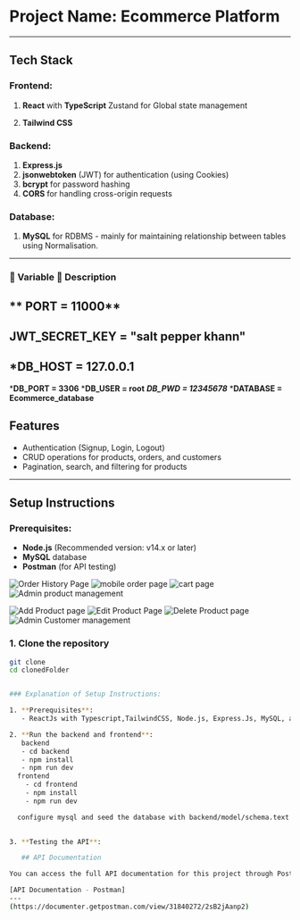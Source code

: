 # Project Name: Ecommerce Platform 

---

## Tech Stack

### Frontend:
1. **React** with **TypeScript** Zustand for Global state management

2. **Tailwind CSS**

### Backend:
1. **Express.js**
2. **jsonwebtoken** (JWT) for authentication (using Cookies)
3. **bcrypt** for password hashing
4. **CORS** for handling cross-origin requests

### Database:
1. **MySQL** for RDBMS - mainly for maintaining relationship between tables using Normalisation.

---

### 🧩 Variable	                 📝 Description
** PORT = 11000**
---
**JWT_SECRET_KEY	=  "salt pepper khann"**
---
***DB_HOST	= 127.0.0.1**
---
***DB_PORT =  3306**
***DB_USER = root**
***DB_PWD = 12345678***
***DATABASE	= Ecommerce_database**             

## Features
- Authentication (Signup, Login, Logout)
- CRUD operations for products, orders, and customers
- Pagination, search, and filtering for products

---

## Setup Instructions

### Prerequisites:
- **Node.js** (Recommended version: v14.x or later)
- **MySQL** database
- **Postman** (for API testing)

![Order History Page](/frontend/src/assets/im1.png)
![mobile order page](/frontend/src/assets/im2.png)
![cart page](/frontend/src/assets/im3.png)
![Admin product management](/frontend/src/assets/im4.png)

![Add Product page](/frontend/src/assets/im5.png)
![Edit Product Page](/frontend/src/assets/im6.png)
![Delete Product page](/frontend/src/assets/im7.png)
![Admin Customer management](/frontend/src/assets/im8.png)

### 1. Clone the repository
```bash
git clone 
cd clonedFolder


### Explanation of Setup Instructions:

1. **Prerequisites**: 
   - ReactJs with Typescript,TailwindCSS, Node.js, Express.Js, MySQL, and Postman.

2. **Run the backend and frontend**: 
   backend 
   - cd backend 
   - npm install
   - npm run dev
  frontend
    - cd frontend 
    - npm install
    - npm run dev

  configure mysql and seed the database with backend/model/schema.text  
    

3. **Testing the API**: 

   ## API Documentation

You can access the full API documentation for this project through Postman:

[API Documentation - Postman]
---
(https://documenter.getpostman.com/view/31840272/2sB2jAanp2)












